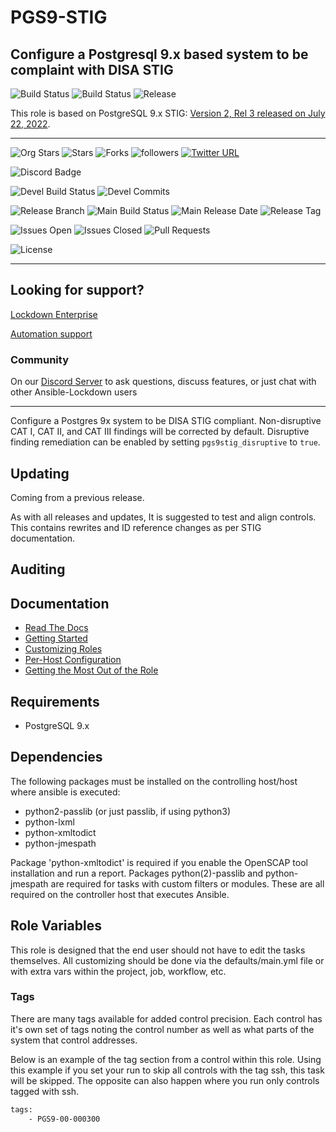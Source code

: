# PGS9-STIG

## Configure a Postgresql 9.x based system to be complaint with DISA STIG

![Build Status](https://img.shields.io/github/workflow/status/ansible-lockdown/POSTGRES-9-STIG/CommunityToDevel?label=Devel%20Build%20Status&style=plastic)
![Build Status](https://img.shields.io/github/workflow/status/ansible-lockdown/POSTGRES-9-STIG/DevelToMaster?label=Main%20Build%20Status&style=plastic)
![Release](https://img.shields.io/github/v/release/ansible-lockdown/POSTGRES-9-STIG?style=plastic)



This role is based on PostgreSQL 9.x STIG: [Version 2, Rel 3 released on July 22, 2022](https://dl.dod.cyber.mil/wp-content/uploads/stigs/zip/U_PGS_SQL_9-x_V2R3_STIG.zip).

---

![Org Stars](https://img.shields.io/github/stars/ansible-lockdown?label=Org%20Stars&style=social)
![Stars](https://img.shields.io/github/stars/ansible-lockdown/POSTGRES-9-STIG?label=Repo%20Stars&style=social)
![Forks](https://img.shields.io/github/forks/ansible-lockdown/POSTGRES-9-STIG?style=social)
![followers](https://img.shields.io/github/followers/ansible-lockdown?style=social)
[![Twitter URL](https://img.shields.io/twitter/url/https/twitter.com/AnsibleLockdown.svg?style=social&label=Follow%20%40AnsibleLockdown)](https://twitter.com/AnsibleLockdown)

![Discord Badge](https://img.shields.io/discord/925818806838919229?logo=discord)

![Devel Build Status](https://img.shields.io/github/actions/workflow/status/ansible-lockdown/POSTGRES-9-STIG/linux_benchmark_testing.yml?label=Devel%20Build%20Status)
![Devel Commits](https://img.shields.io/github/commit-activity/m/ansible-lockdown/POSTGRES-9-STIG/devel?color=dark%20green&label=Devel%20Branch%20commits)

![Release Branch](https://img.shields.io/badge/Release%20Branch-Main-brightgreen)
![Main Build Status](https://img.shields.io/github/actions/workflow/status/ansible-lockdown/POSTGRES-9-STIG/linux_benchmark_testing.yml?label=Build%20Status)
![Main Release Date](https://img.shields.io/github/release-date/ansible-lockdown/POSTGRES-9-STIG?label=Release%20Date)
![Release Tag](https://img.shields.io/github/v/tag/ansible-lockdown/POSTGRES-9-STIG?label=Release%20Tag&&color=success)

![Issues Open](https://img.shields.io/github/issues-raw/ansible-lockdown/POSTGRES-9-STIG?label=Open%20Issues)
![Issues Closed](https://img.shields.io/github/issues-closed-raw/ansible-lockdown/POSTGRES-9-STIG?label=Closed%20Issues&&color=success)
![Pull Requests](https://img.shields.io/github/issues-pr/ansible-lockdown/POSTGRES-9-STIG?label=Pull%20Requests)

![License](https://img.shields.io/github/license/ansible-lockdown/POSTGRES-9-STIG?label=License)

---

## Looking for support?

[Lockdown Enterprise](https://www.lockdownenterprise.com)

[Automation support](https://www.mindpointgroup.com/cybersecurity-products/ansible-counselor)

### Community

On our [Discord Server](https://discord.io/ansible-lockdown) to ask questions, discuss features, or just chat with other Ansible-Lockdown users

---

Configure a Postgres 9x system to be DISA STIG compliant.
Non-disruptive CAT I, CAT II, and CAT III findings will be corrected by default.
Disruptive finding remediation can be enabled by setting `pgs9stig_disruptive` to `true`.


## Updating

Coming from a previous release.

As with all releases and updates, It is suggested to test and align controls.
This contains rewrites and ID reference changes as per STIG documentation.

## Auditing


## Documentation

- [Read The Docs](https://ansible-lockdown.readthedocs.io/en/latest/)
- [Getting Started](https://www.lockdownenterprise.com/docs/getting-started-with-lockdown)
- [Customizing Roles](https://www.lockdownenterprise.com/docs/customizing-lockdown-enterprise)
- [Per-Host Configuration](https://www.lockdownenterprise.com/docs/per-host-lockdown-enterprise-configuration)
- [Getting the Most Out of the Role](https://www.lockdownenterprise.com/docs/get-the-most-out-of-lockdown-enterprise)

## Requirements

- PostgreSQL 9.x

## Dependencies

The following packages must be installed on the controlling host/host where ansible is executed:

- python2-passlib (or just passlib, if using python3)
- python-lxml
- python-xmltodict
- python-jmespath

Package 'python-xmltodict' is required if you enable the OpenSCAP tool installation and run a report. Packages python(2)-passlib and python-jmespath are required for tasks with custom filters or modules. These are all required on the controller host that executes Ansible.

## Role Variables

This role is designed that the end user should not have to edit the tasks themselves. All customizing should be done via the defaults/main.yml file or with extra vars within the project, job, workflow, etc.

### Tags

There are many tags available for added control precision. Each control has it's own set of tags noting the control number as well as what parts of the system that control addresses.

Below is an example of the tag section from a control within this role. Using this example if you set your run to skip all controls with the tag ssh, this task will be skipped. The
opposite can also happen where you run only controls tagged with ssh.

```sh
tags:
    - PGS9-00-000300
```
